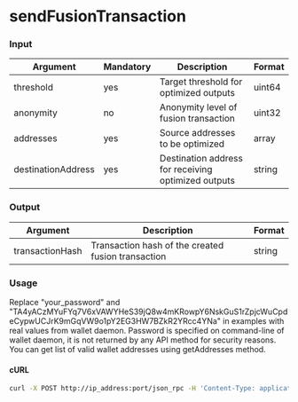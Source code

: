 # sendFusionTransaction

### Input

| Argument           | Mandatory | Description                                         | Format |
| ------------------ | --------- | --------------------------------------------------- | ------ |
| threshold          | yes       | Target threshold for optimized outputs              | uint64 |
| anonymity          | no        | Anonymity level of fusion transaction               | uint32 |
| addresses          | yes       | Source addresses to be optimized                    | array  |
| destinationAddress | yes       | Destination address for receiving optimized outputs | string |

### Output

| Argument        | Description                                        | Format |
| --------------- | -------------------------------------------------- | ------ |
| transactionHash | Transaction hash of the created fusion transaction | string |

### Usage

Replace "your\_password" and "TA4yACzMYuFYq7V6xVAWYHeS39jQ8w4mKRowpY6NskGuS1rZpjcWuCpdeCypwUCJrK9mGqVW9o1pY2EG3HW7BZkR2YRcc4YNa" in examples with real values from wallet daemon. Password is specified on command-line of wallet daemon, it is not returned by any API method for security reasons. You can get list of valid wallet addresses using getAddresses method.

#### cURL

```bash
curl -X POST http://ip_address:port/json_rpc -H 'Content-Type: application/json-rpc' -d '{"jsonrpc": "2.0", "method": "sendFusionTransaction", "password": "your_password", "params": {"addresses": ["TA4yACzMYuFYq7V6xVAWYHeS39jQ8w4mKRowpY6NskGuS1rZpjcWuCpdeCypwUCJrK9mGqVW9o1pY2EG3HW7BZkR2YRcc4YNa"], "destinationAddress": "TA4yACzMYuFYq7V6xVAWYHeS39jQ8w4mKRowpY6NskGuS1rZpjcWuCpdeCypwUCJrK9mGqVW9o1pY2EG3HW7BZkR2YRcc4YNa", "threshold" : 100000000, "anonymity": 0}, "id": "1"}'
```

